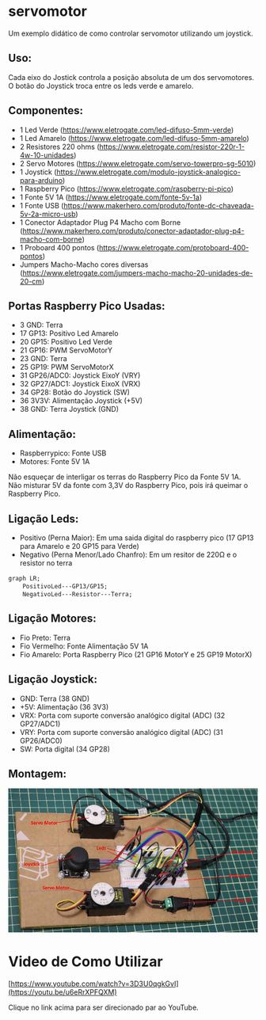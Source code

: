 # servomotor

Um exemplo didático de como controlar servomotor utilizando um joystick.

## Uso:
  Cada eixo do Jostick controla a posição absoluta de um dos servomotores.
  O botão do Joystick troca entre os leds verde e amarelo.
  
## Componentes:
- 1 Led Verde (https://www.eletrogate.com/led-difuso-5mm-verde)
- 1 Led Amarelo (https://www.eletrogate.com/led-difuso-5mm-amarelo)
- 2 Resistores 220 ohms (https://www.eletrogate.com/resistor-220r-1-4w-10-unidades)
- 2 Servo Motores (https://www.eletrogate.com/servo-towerpro-sg-5010)
- 1 Joystick (https://www.eletrogate.com/modulo-joystick-analogico-para-arduino)
- 1 Raspberry Pico (https://www.eletrogate.com/raspberry-pi-pico)
- 1 Fonte 5V 1A (https://www.eletrogate.com/fonte-5v-1a)
- 1 Fonte USB (https://www.makerhero.com/produto/fonte-dc-chaveada-5v-2a-micro-usb)
- 1 Conector Adaptador Plug P4 Macho com Borne (https://www.makerhero.com/produto/conector-adaptador-plug-p4-macho-com-borne)
- 1 Proboard 400 pontos (https://www.eletrogate.com/protoboard-400-pontos)
- Jumpers Macho-Macho cores diversas (https://www.eletrogate.com/jumpers-macho-macho-20-unidades-de-20-cm)
  
## Portas Raspberry Pico Usadas:
- 3 GND: Terra
- 17 GP13: Positivo Led Amarelo
- 20 GP15: Positivo Led Verde
- 21 GP16: PWM ServoMotorY
- 23 GND: Terra
- 25 GP19: PWM ServoMotorX
- 31 GP26/ADC0: Joystick EixoY (VRY)
- 32 GP27/ADC1: Joystick EixoX (VRX)
- 34 GP28: Botão do Joystick (SW)
- 36 3V3V: Alimentação Joystick (+5V)
- 38 GND: Terra Joystick (GND)

## Alimentação:
-  Raspberrypico: Fonte USB
-  Motores: Fonte 5V 1A

  Não esqueçar de interligar os terras do Raspberry Pico da Fonte 5V 1A.\
  Não misturar 5V da fonte com 3,3V do Raspberry Pico, pois irá queimar o Raspberry Pico.
  
## Ligação Leds:
- Positivo (Perna Maior): Em uma saida digital do raspberry pico (17 GP13 para Amarelo e 20 GP15 para Verde)
- Negativo (Perna Menor/Lado Chanfro): Em um resitor de 220Ω e o resistor no terra

```mermaid
graph LR;
    PositivoLed---GP13/GP15;
    NegativoLed---Resistor---Terra;
```
  
## Ligação Motores:
-  Fio Preto: Terra
-  Fio Vermelho: Fonte Alimentação 5V 1A
-  Fio Amarelo: Porta Raspberry Pico (21 GP16 MotorY e 25 GP19 MotorX)

## Ligação Joystick:
-  GND: Terra (38 GND)
-  +5V: Alimentação (36 3V3)
-  VRX: Porta com suporte conversão analógico digital (ADC) (32 GP27/ADC1)
-  VRY: Porta com suporte conversão analógico digital (ADC) (31 GP26/ADC0)
-  SW: Porta digital (34 GP28)

## Montagem:
![Settings Window](https://github.com/edsovc/servomotor/blob/main/FotoMontado.jpg)

# Video de Como Utilizar

[https://www.youtube.com/watch?v=3D3U0qgkGvI](https://youtu.be/u6eRrXPFQXM)

Clique no link acima para ser direcionado par ao YouTube.

